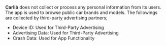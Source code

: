  **Carlib** does not collect or process any personal information from its users. The app is used to browse public car brands and models.
 The followings are collected by third-party advertising partners;
 - Device ID: Used for Third-Party Advertising
 - Advertising Data: Used for Third-Party Advertising
 - Crash Data: Used for App Functionality
